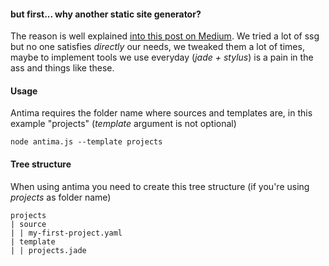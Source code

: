 #### but first... why another static site generator?
The reason is well explained [into this post on Medium](https://medium.com/@rrhoover/build-for-fun-%E3%81%A3-%E3%81%A3-c7864e58a8a0). We tried a lot of ssg but no one satisfies _directly_ our needs, we tweaked them a lot of times, maybe to implement tools we use everyday (_jade + stylus_) is a pain in the ass and things like these.


#### Usage
Antima requires the folder name where sources and templates are, in this example "projects" (_template_ argument is not optional)
```
node antima.js --template projects
```


#### Tree structure
When using antima you need to create this tree structure (if you're using _projects_ as folder name)

    projects  
    | source  
    | | my-first-project.yaml  
    | template  
    | | projects.jade    
